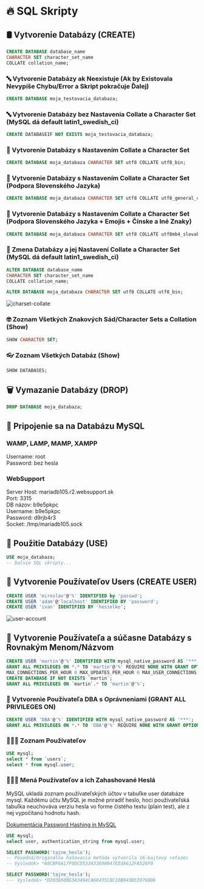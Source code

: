 # 🔥 SQL Skripty

## 🛢️ Vytvorenie Databázy (CREATE)
```sql
CREATE DATABASE database_name
CHARACTER SET character_set_name
COLLATE collation_name;
```

### 🔤 Vytvorenie Databázy ak Neexistuje (Ak by Existovala Nevypíše Chybu/Error a Skript pokračuje Ďalej)
```sql
CREATE DATABASE moja_testovacia_databaza;
```

### 🔤 Vytvorenie Databázy bez Nastavenia Collate a Character Set (MySQL dá default latin1_swedish_ci)
```sql
CREATE DATABASEIF NOT EXISTS moja_testovacia_databaza;
```

### 🔢 Vytvorenie Databázy s Nastavením Collate a Character Set
```sql
CREATE DATABASE moja_databaza CHARACTER SET utf8 COLLATE utf8_bin;

```

### 🔢 Vytvorenie Databázy s Nastavením Collate a Character Set (Podpora Slovenského Jazyka)
```sql
CREATE DATABASE moja_databaza CHARACTER SET utf8 COLLATE utf8_general_ci;

```

### 🔢 Vytvorenie Databázy s Nastavením Collate a Character Set (Podpora Slovenského Jazyka + Emojis + Čínske a Iné Znaky)
```sql
CREATE DATABASE moja_databaza CHARACTER SET utf8 COLLATE utf8mb4_slovak_ci;

```

### 🔢 Zmena Databázy a jej Nastavení Collate a Character Set (MySQL dá default latin1_swedish_ci)
```sql
ALTER DATABASE database_name
CHARACTER SET character_set_name
COLLATE collation_name;
```

```sql
ALTER DATABASE moja_databaza CHARACTER SET utf8 COLLATE utf8_bin;

```

![charset-collate](https://user-images.githubusercontent.com/24510943/223992669-2deb51f0-3b2e-4593-b2fc-7102d5e1a376.png)


### 🤓 Zoznam Všetkých Znakových Sád/Character Sets a Collation (Show)
```sql
SHOW CHARACTER SET;
```

### 👓 Zoznam Všetkých Databáz (Show)
```sql
SHOW DATABASES;
```

## 🗑️ Vymazanie Databázy (DROP) 
```sql
DROP DATABASE moja_databaza;
```

## 🔌 Pripojenie sa na Databázu MySQL 
### WAMP, LAMP, MAMP, XAMPP
Username: root  
Password: bez hesla  

### WebSupport
Server Host: mariadb105.r2.websupport.sk  
Port: 3315  
DB názov: b9e5pkpc  
Username: b9e5pkpc  
Password: d9rjb4r3  
Socket: /tmp/mariadb105.sock  

## 🚀 Použitie Databázy (USE)
```sql
USE moja_databaza;
-- Dalsie SQL skripty...
```

## 🧑 Vytvorenie Používateľov Users (CREATE USER)
```sql
CREATE USER 'miroslav'@'%' IDENTIFIED by 'passwd';
CREATE USER 'adam'@'localhost' IDENTIFIED BY 'password';
CREATE USER 'ivan' IDENTIFIED BY 'hesielko';
```
![user-account](https://user-images.githubusercontent.com/24510943/223992517-908b3644-87b1-4f2c-8ed0-78e56ca5d724.png)


## 👯 Vytvorenie Používateľa a súčasne Databázy s Rovnakým Menom/Názvom
```sql
CREATE USER 'martin'@'%' IDENTIFIED WITH mysql_native_password AS '***';
GRANT ALL PRIVILEGES ON *.* TO 'martin'@'%' REQUIRE NONE WITH GRANT OPTION MAX_QUERIES_PER_HOUR 0 
MAX_CONNECTIONS_PER_HOUR 0 MAX_UPDATES_PER_HOUR 0 MAX_USER_CONNECTIONS 0;
CREATE DATABASE IF NOT EXISTS `martin`;
GRANT ALL PRIVILEGES ON `martin`.* TO 'martin'@'%';
```

### 👮 Vytvorenie Používateľa DBA s Oprávneniami (GRANT ALL PRIVILEGES ON)
```sql
CREATE USER 'DBA'@'%' IDENTIFIED WITH mysql_native_password AS '***';
GRANT ALL PRIVILEGES ON *.* TO 'DBA'@'%' REQUIRE NONE WITH GRANT OPTION MAX_QUERIES_PER_HOUR 0 MAX_CONNECTIONS_PER_HOUR 0 MAX_UPDATES_PER_HOUR 0 MAX_USER_CONNECTIONS 0;
```

### 🧑‍🤝‍🧑 Zoznam Používateľov
```sql
USE mysql;
select * from `users`;
select * from mysql.user;
```

### 🔑🤝‍🧑 Mená Používateľov a ich Zahashované Heslá
MySQL ukladá zoznam používateľských účtov v tabuľke user databáze mysql. Každému účtu MySQL je možné priradiť heslo, hoci používateľská tabuľka neuchováva verziu hesla vo forme čistého textu (plain test), ale z nej vypočítanú hodnotu hash.

[Dokumentácia Password Hashing in MySQL](https://dev.mysql.com/doc/refman/5.7/en/password-hashing.html)

```sql
USE mysql;
select user, authentication_string from mysql.user;
```

```sql
SELECT PASSWORD('tajne_heslo');
-- Pôvodná/Originálna hašovacia metóda vytvorila 16-bajtový reťazec
-- Vysledok> *68CBF6A17F0DCD533433E00047ED3A612FA526F0
```

```sql
SELECT PASSWORD('tajne_hesla');
--- Vysledok> *D203E60BE3A3494CA68435CBC10B943B53976BD6

```

